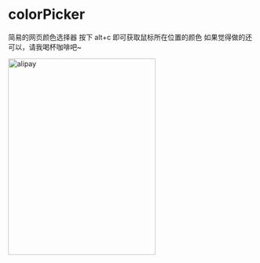 # colorPicker

简易的网页颜色选择器
 按下 alt+c 即可获取鼠标所在位置的颜色
如果觉得做的还可以，请我喝杯咖啡吧~

<img src="https://github.com/user-attachments/assets/320b70ef-332a-469f-b5a2-b0f5d94075ea" alt="alipay" width="300" height="400" />
